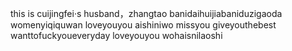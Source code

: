 this is cuijingfei·s husband，zhangtao
banidaihuijiabaniduzigaoda
womenyiqiquwan
loveyouyou
aishiniwo
missyou
giveyouthebest
wanttofuckyoueveryday
loveyouyou
wohaisnilaoshi

